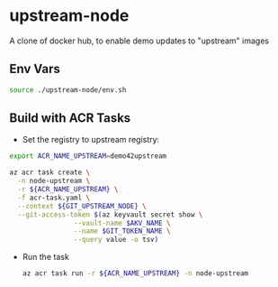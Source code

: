 # upstream-node

A clone of docker hub, to enable demo updates to "upstream" images

## Env Vars

```sh
source ./upstream-node/env.sh
```

## Build with ACR Tasks

- Set the registry to upstream registry:
```sh
export ACR_NAME_UPSTREAM=demo42upstream
```

  ```sh
  az acr task create \
    -n node-upstream \
    -r ${ACR_NAME_UPSTREAM} \
    -f acr-task.yaml \
    --context ${GIT_UPSTREAM_NODE} \
    --git-access-token $(az keyvault secret show \
                  --vault-name $AKV_NAME \
                  --name $GIT_TOKEN_NAME \
                  --query value -o tsv)
  ```
- Run the task

  ```sh
  az acr task run -r ${ACR_NAME_UPSTREAM} -n node-upstream
  ```

